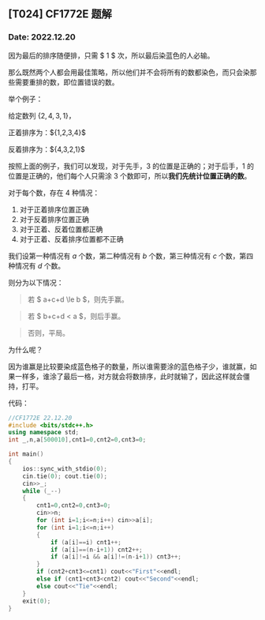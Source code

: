 <head>
    <script src="https://cdn.mathjax.org/mathjax/latest/MathJax.js?config=TeX-AMS-MML_HTMLorMML" type="text/javascript"></script>
    <script type="text/x-mathjax-config">
        MathJax.Hub.Config({
            tex2jax: {
            skipTags: ['script', 'noscript', 'style', 'textarea', 'pre'],
            inlineMath: [['$','$']]
            }
        });
    </script>
</head>

## [T024] CF1772E 题解
### Date: 2022.12.20

因为最后的排序随便排，只需 $ 1 $ 次，所以最后染蓝色的人必输。

那么既然两个人都会用最佳策略，所以他们并不会将所有的数都染色，而只会染那些需要重排的数，即位置错误的数。

举个例子：

给定数列 $\{2,4,3,1\}$，

正着排序为：$\{1,2,3,4}\$

反着排序为：$\{4,3,2,1}\$

按照上面的例子，我们可以发现，对于先手，$3$ 的位置是正确的；对于后手，$1$ 的位置是正确的，他们每个人只需涂 $3$ 个数即可，所以**我们先统计位置正确的数**。

对于每个数，存在 $4$ 种情况：

1. 对于正着排序位置正确
2. 对于反着排序位置正确
3. 对于正着、反着位置都正确
4. 对于正着、反着排序位置都不正确

我们设第一种情况有 $a$ 个数，第二种情况有 $b$ 个数，第三种情况有 $c$ 个数，第四种情况有 $d$ 个数。

则分为以下情况：

> 若 $ a+c+d \le b $，则先手赢。

> 若 $ b+c+d < a $，则后手赢。

> 否则，平局。

为什么呢？

因为谁赢是比较要染成蓝色格子的数量，所以谁需要涂的蓝色格子少，谁就赢，如果一样多，谁涂了最后一格，对方就会将数排序，此时就输了，因此这样就会僵持，打平。

代码：

```cpp
//CF1772E 22.12.20
#include <bits/stdc++.h>
using namespace std;
int _,n,a[500010],cnt1=0,cnt2=0,cnt3=0;

int main()
{
    ios::sync_with_stdio(0);
    cin.tie(0); cout.tie(0);
    cin>>_;
    while (_--)
    {
        cnt1=0,cnt2=0,cnt3=0;
        cin>>n;
        for (int i=1;i<=n;i++) cin>>a[i];
        for (int i=1;i<=n;i++)
        {
            if (a[i]==i) cnt1++;
            if (a[i]==(n-i+1)) cnt2++;
            if (a[i]!=i && a[i]!=(n-i+1)) cnt3++;
        }
        if (cnt2+cnt3<=cnt1) cout<<"First"<<endl;
        else if (cnt1+cnt3<cnt2) cout<<"Second"<<endl;
        else cout<<"Tie"<<endl;
    }
    exit(0);
}
```
